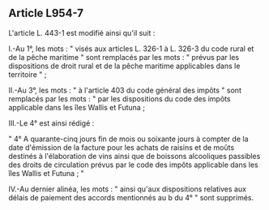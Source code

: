 Article L954-7
----
L'article L. 443-1 est modifié ainsi qu'il suit :

I.-Au 1°, les mots : " visés aux articles L. 326-1 à L. 326-3 du code rural et
de la pêche maritime " sont remplacés par les mots : " prévus par les
dispositions de droit rural et de la pêche maritime applicables dans le
territoire " ;

II.-Au 3°, les mots : " à l'article 403 du code général des impôts " sont
remplacés par les mots : " par les dispositions du code des impôts applicable
dans les îles Wallis et Futuna ;

III.-Le 4° est ainsi rédigé :

" 4° A quarante-cinq jours fin de mois ou soixante jours à compter de la date
d'émission de la facture pour les achats de raisins et de moûts destinés à
l'élaboration de vins ainsi que de boissons alcooliques passibles des droits de
circulation prévus par le code des impôts applicable dans les îles Wallis et
Futuna ; "

IV.-Au dernier alinéa, les mots : " ainsi qu'aux dispositions relatives aux
délais de paiement des accords mentionnés au b du 4° " sont supprimés.
